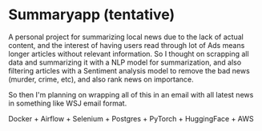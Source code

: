 # Summaryapp (tentative)

A personal project for summarizing local news due to the lack of actual content, and the interest of having users read through lot of Ads means longer articles without relevant information. So I thought on scrapping all data and summarizing it with a NLP model for summarization, and also filtering articles with a Sentiment analysis model to remove the bad news (murder, crime, etc), and also rank news on importance.

So then I'm planning on wrapping all of this in an email with all latest news in something like WSJ email format.

Docker + Airflow + Selenium + Postgres + PyTorch + HuggingFace + AWS 
